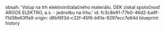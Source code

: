 obsah: 'Vstup na trh elektroinštalačného materiálu. DEK získal spoločnosť ARGOS ELEKTRO, a.s. - jednotku na trhu.'
id: fc3c8e91-77b0-46d2-ba9f-f1d38e63ffa9
origin: d8bf6f3d-c32f-45f6-b61e-9297ecc7e84d
blueprint: history
